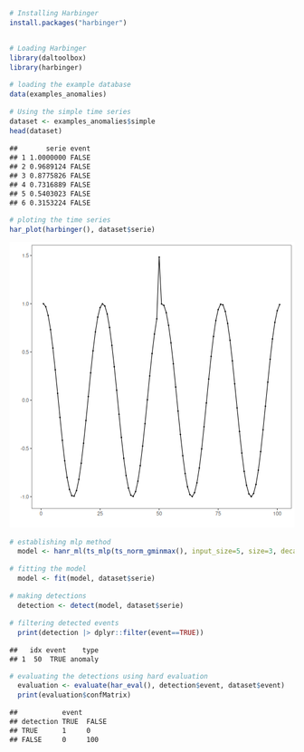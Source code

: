 
``` r
# Installing Harbinger
install.packages("harbinger")
```

```

```


``` r
# Loading Harbinger
library(daltoolbox)
library(harbinger) 
```


``` r
# loading the example database
data(examples_anomalies)
```


``` r
# Using the simple time series 
dataset <- examples_anomalies$simple
head(dataset)
```

```
##       serie event
## 1 1.0000000 FALSE
## 2 0.9689124 FALSE
## 3 0.8775826 FALSE
## 4 0.7316889 FALSE
## 5 0.5403023 FALSE
## 6 0.3153224 FALSE
```


``` r
# ploting the time series
har_plot(harbinger(), dataset$serie)
```

![plot of chunk unnamed-chunk-5](fig/har_eval/unnamed-chunk-5-1.png)


``` r
# establishing mlp method 
  model <- hanr_ml(ts_mlp(ts_norm_gminmax(), input_size=5, size=3, decay=0))
```


``` r
# fitting the model
  model <- fit(model, dataset$serie)
```


``` r
# making detections 
  detection <- detect(model, dataset$serie)
```


``` r
# filtering detected events
  print(detection |> dplyr::filter(event==TRUE))
```

```
##   idx event    type
## 1  50  TRUE anomaly
```


``` r
# evaluating the detections using hard evaluation
  evaluation <- evaluate(har_eval(), detection$event, dataset$event)
  print(evaluation$confMatrix)
```

```
##           event      
## detection TRUE  FALSE
## TRUE      1     0    
## FALSE     0     100
```

